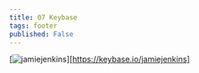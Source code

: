 ```yaml
---
title: 07 Keybase
tags: footer
published: False
---
```

[![jamiejenkins](/images/keybase.svg)][https://keybase.io/jamiejenkins]
